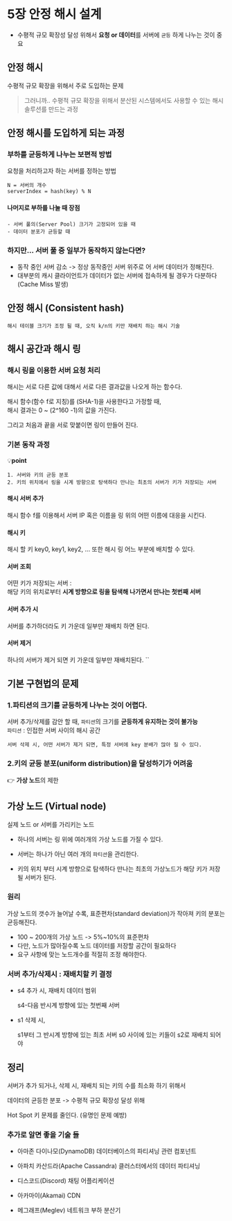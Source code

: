 # 5장 안정 해시 설계

- 수평적 규모 확장성 달성 위해서 **요청 or 데이터**를 서버에 `균등` 하게 나누는 것이 중요

## 안정 해시
수평적 규모 확장을 위해서 주로 도입하는 문제

> 그러니까.. 수평적 규모 확장을 위해서 분산된 시스템에서도 사용할 수 있는 해시 솔루션를 만드는 과정


## 안정 해시를 도입하게 되는 과정
### 부하를 균등하게 나누는 보편적 방법
요청을 처리하고자 하는 서버를 정하는 방법

```
N = 서버의 개수
serverIndex = hash(key) % N 
```

#### 나머지로 부하를 나눌 때 장점
```
- 서버 풀의(Server Pool) 크기가 고정되어 있을 때 
- 데이터 분포가 균등할 때
```
### 하지만... 서버 풀 중 일부가 동작하지 않는다면?

- 동작 중인 서버 감소 -> 정상 동작중인 서버 위주로 어 서버 데이터가 정해진다.
- 대부분의 캐시 클라이언트가 데이터가 없는 서버에 접속하게 될 경우가 다분하다(Cache Miss 발생)

## 안정 해시 (Consistent hash)

```
해시 테이블 크기가 조정 될 때, 오직 k/n의 키만 재배치 하는 해시 기술
```
## 해시 공간과 해시 링

### 해시 링을 이용한 서버 요청 처리
해시는 서로 다른 값에 대해서 서로 다른 결과값을 나오게 하는 함수다.

해시 함수(함수 f로 지칭)를 (SHA-1)을 사용한다고 가정할 때,   
해시 결과는 0 ~ (2^160 -1)의 값을 가진다.

그리고 처음과 끝을 서로 맞붙이면 링이 만들어 진다.

### 기본 동작 과정

💡**point**
```
1. 서버와 키의 균등 분포
2. 키의 위치에서 링을 시계 방향으로 탕색하다 만나는 최초의 서버가 키가 저장되는 서버
```

#### 해시 서버 추가

해시 함수 f를 이용해서 서버 IP 혹은 이름을 링 위의 어떤 이름에 대응을 시킨다.

#### 해시 키

해시 할 키 key0, key1, key2, ... 또한 해시 링 어느 부분에 배치할 수 있다.

#### 서버 조회

어떤 키가 저장되는 서버 :   
해당 키의 위치로부터 **시계 방향으로 링을 탐색해 나가면서 만나는 첫번째 서버**

#### 서버 추가 시

서버를 추가하더라도 키 가운데 일부만 재배치 하면 된다.

#### 서버 제거

하나의 서버가 제거 되면 키 가운데 일부만 재배치된다. ``

## 기본 구현법의 문제

### 1.파티션의 크기를 균등하게 나누는 것이 어렵다.
서버 추가/삭제를 감안 할 때, `파티션`의 크기를 **균등하게 유지하는 것이 불가능**   
`파티션` : 인접한 서버 사이의 해시 공간

```
서버 삭제 시, 어떤 서버가 제거 되면, 특정 서버에 key 분배가 많아 질 수 있다.
```

### 2.키의 균등 분포(uniform distribution)을 달성하기가 어려움

👉 **가상 노드**의 제한

## 가상 노드 (Virtual node)
실제 노드 or 서버를 가리키는 노드

- 하나의 서버는 링 위에 여러개의 가상 노드를 가질 수 있다.
- 서버는 하나가 아닌 여러 개의 `파티션`을 관리한다.

- 키의 위치 부터 시계 방향으로 탐색하다 만나는 최초의 가상노드가 해당 키가 저장될 서버가 된다.

### 원리 

가상 노드의 갯수가 늘어날 수록, 표준편차(standard deviation)가 작아져 키의 분포는 균등해진다.

- 100 ~ 200개의 가상 노드 -> 5%~10%의 표준편차
- 다만, 노드가 많아질수록 노드 데이터를 저장할 공간이 필요하다 
- 요구 사항에 맞는 노드개수를 적절히 조정 해야한다.

### 서버 추가/삭제시 : 재배치할 키 결정

- s4 추가 시, 재배치 데이터 범위

    s4-다음 반시계 방향에 있는 첫번째 서버

- s1 삭제 시, 

    s1부터 그 반시계 방향에 있는 최초 서버 s0 사이에 있는 키들이 s2로 재배치 되어야

## 정리

서버가 추가 되거나, 삭제 시, 재배치 되는 키의 수를 최소화 하기 위해서

데이터의 균등한 분포 -> 수평적 규모 확장성 달성 위해 

Hot Spot 키 문제를 줄인다. (유명인 문제 예방)

### 추가로 알면 좋을 기술 들
- 아마존 다이나모(DynamoDB) 데이터베이스의 파티셔닝 관련 컴포넌트

- 아파치 카산드라(Apache Cassandra) 클러스터에서의 데이터 파티셔닝

- 디스코드(Discord) 채팅 어플리케이션

- 아카마이(Akamai) CDN

- 메그래프(Meglev) 네트워크 부하 분산기
